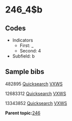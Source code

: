 # 246\_4$b

## Codes

-   Indicators
    -   First: \_
    -   Second: 4
-   Subfield: b

## Sample bibs

482895 [Quicksearch](https://search.library.yale.edu/catalog/482895) [VXWS](http://prodorbis.library.yale.edu:7014/vxws/GetHoldingsService?bibId=482895)

12683312 [Quicksearch](https://search.library.yale.edu/catalog/12683312) [VXWS](http://prodorbis.library.yale.edu:7014/vxws/GetHoldingsService?bibId=12683312)

13343852 [Quicksearch](https://search.library.yale.edu/catalog/13343852) [VXWS](http://prodorbis.library.yale.edu:7014/vxws/GetHoldingsService?bibId=13343852)

**Parent topic:**[246](../../tags/246/246.md)

